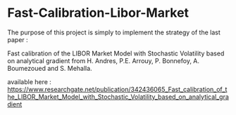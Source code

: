 # Fast-Calibration-Libor-Market
The purpose of this project is simply to implement the strategy of the last paper : 

Fast calibration of the LIBOR Market Model with
Stochastic Volatility based on analytical gradient
from
H. Andres, P.E. Arrouy, P. Bonnefoy,
A. Boumezoued and S. Mehalla.

available here :
https://www.researchgate.net/publication/342436065_Fast_calibration_of_the_LIBOR_Market_Model_with_Stochastic_Volatility_based_on_analytical_gradient
